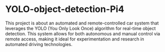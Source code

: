 # YOLO-object-detection-Pi4
This project is about an automated and remote-controlled car system that leverages the YOLO (You Only Look Once) algorithm for real-time object detection. This system allows for both autonomous and manual control via remote access, making it ideal for experimentation and research in automated driving technologies.
